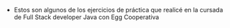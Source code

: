 - Estos son algunos de los ejercicios de práctica que realicé en la cursada de Full Stack developer Java con Egg Cooperativa
